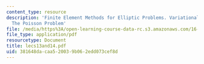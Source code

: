 ```yaml
---
content_type: resource
description: 'Finite Element Methods for Elliptic Problems. Variational Formulation:
  The Poisson Problem'
file: /media/https%3A/open-learning-course-data-rc.s3.amazonaws.com/16-920j-numerical-methods-for-partial-differential-equations-sma-5212-spring-2003/381648dacaa520039b062edd073cef8d_lecs13and14.pdf
file_type: application/pdf
resourcetype: Document
title: lecs13and14.pdf
uid: 381648da-caa5-2003-9b06-2edd073cef8d
---
```

